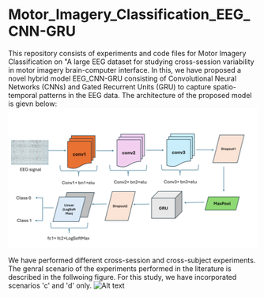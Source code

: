 # Motor_Imagery_Classification_EEG_CNN-GRU
This repository consists of experiments and code files for Motor Imagery Classification on "A large EEG dataset for studying cross-session variability in motor imagery brain-computer interface.
In this, we have proposed a novel hybrid model EEG_CNN-GRU consisting of Convolutional Neural Networks (CNNs) and Gated Recurrent Units (GRU) to capture spatio-temporal patterns in the EEG data. The architecture of the proposed model is gievn below:
![Alt text](eeg_cnn_gru_architecture.png)

We have performed different cross-session and cross-subject experiments. The genral scenario of the experiments performed in the literature is described in the follwoing figure. For this study, we have incorporated scenarios 'c' and 'd' only.
![Alt text](experimental_scenarios.png)



